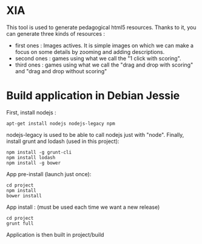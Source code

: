# XIA

This tool is used to generate pedagogical html5 resources.
Thanks to it, you can generate three kinds of resources :
- first ones : Images actives. It is simple images on which we can make a focus on some details by zooming and adding descriptions.
- second ones : games using what we call the "1 click with scoring".
- third ones : games using what we call the "drag and drop with scoring" and "drag and drop without scoring" 

# Build application in Debian Jessie

First, install nodejs :

    apt-get install nodejs nodejs-legacy npm

nodejs-legacy is used to be able to call nodejs just with "node".
Finally, install grunt and lodash (used in this project):

    npm install -g grunt-cli
    npm install lodash
    npm install -g bower

App pre-install (launch just once):

    cd project
    npm install
    bower install

App install : (must be used each time we want a new release)

    cd project
    grunt full

Application is then built in project/build


